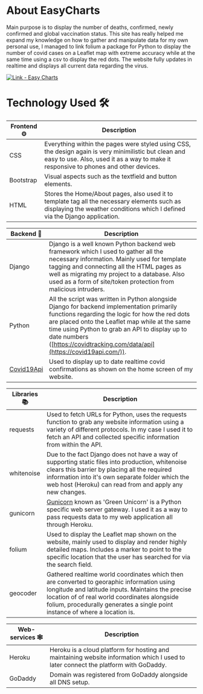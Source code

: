 # About EasyCharts
Main purpose is to display the number of deaths, confirmed, newly confirmed and global vaccination status. This site has really helped me expand my knowledge on how to gather and manipulate data for my own personal use, I managed to link folium
a package for Python to display the number of covid cases on a Leaflet map with extreme accuracy while at the same time using a csv to display the red dots. The website fully updates in realtime and displays all current data regarding the virus.

[![Link - Easy Charts](https://img.shields.io/badge/Link-Global_Covid_Cases-3693F3?style=for-the-badge&logo=<svg+role%3D"img"+viewBox%3D"0+0+24+24"+xmlns%3D"http%3A%2F%2Fwww.w3.org%2F2000%2Fsvg"><title>iCloud<%2Ftitle><path+d%3D"M13.762+4.29a6.51+6.51+0+0+0-5.669+3.332+3.571+3.571+0+0+0-1.558-.36+3.571+3.571+0+0+0-3.516+3A4.918+4.918+0+0+0+0+14.796a4.918+4.918+0+0+0+4.92+4.914+4.93+4.93+0+0+0+.617-.045h14.42c2.305-.272+4.041-2.258+4.043-4.589v-.009a4.594+4.594+0+0+0-3.727-4.508+6.51+6.51+0+0+0-6.511-6.27z"%2F><%2Fsvg>)](sycharts.herokuapp.com)
# Technology Used :hammer_and_wrench:

Frontend :gear:| Description|
-------|------------|
CSS    | Everything within the pages were styled using CSS, the design again is very minimilistic but clean and easy to use. Also, used it as a way to make it responsive to phones and other devices. 
Bootstrap| Visual aspects such as the textfield and button elements.
HTML   | Stores the Home/About pages, also used it to template tag all the necessary elements such as displaying the weather conditions which I defined via the Django application.

Backend :toolbox:| Description|
-------|------------|
Django | Django is a well known Python backend web framework which I used to gather all the necessary information. Mainly used for template tagging and connecting all the HTML pages as well as migrating my project to a database. Also used as a form of site/token protection from malicious intruders.
Python | All the script was written in Python alongside Django for backend implementation primarily functions regarding the logic for how the red dots are placed onto the Leaflet map while at the same time using Python to grab an API to display up to date numbers ([https://covidtracking.com/data/api](https://covid19api.com/)).
[Covid19Api](https://covid19api.com/) | Used to display up to date realtime covid confirmations as shown on the home screen of my website.

Libraries :books:| Description|
-------|------------|
requests  | Used to fetch URLs for Python, uses the requests function to grab any website information using a variety of different protocols. In my case I used it to fetch an API and collected specific information from within the API.
whitenoise| Due to the fact Django does not have a way of supporting static files into production, whitenoise clears this barrier by placing all the required information into it's own separate folder which the web host (Heroku) can read from and apply any new changes.
gunicorn| [Gunicorn](https://github.com/benoitc/gunicorn) known as 'Green Unicorn' is a Python specific web server gateway. I used it as a way to pass requests data to my web application all through Heroku.
folium | Used to display the Leaflet map shown on the website, mainly used to display and render highly detailed maps. Includes a marker to point to the specific location that the user has searched for via the search field.
geocoder | Gathered realtime world coordinates which then are converted to georaphic information using longitude and latitude inputs. Maintains the precise location of of real world coordinates alongside folium, procedurally generates a single point instance of where a location is.

Web-services :spider_web:| Description|
-------|------------|
Heroku | Heroku is a cloud platform for hosting and maintaining website information which I used to later connect the platform with GoDaddy. 
GoDaddy| Domain was registered from GoDaddy alongside all DNS setup.
